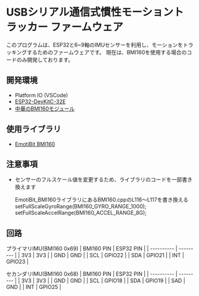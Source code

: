 # USBシリアル通信式慣性モーショントラッカー ファームウェア

このプログラムは、ESP32と6~9軸のIMUセンサーを利用し、モーションをトラッキングするためのファームウェアです。
現在は、BMI160を使用する場合のコードのみ開発しております。

## 開発環境
- Platform IO (VSCode)
- [ESP32-DevKitC-32E](https://akizukidenshi.com/catalog/g/g115673/)
- [中華のBMI160モジュール](https://www.amazon.co.jp/gp/product/B083R3PTJ5/)

## 使用ライブラリ
- [EmotiBit BMI160](https://github.com/EmotiBit/EmotiBit_BMI160)

## 注意事項
- センサーのフルスケール値を変更するため、ライブラリのコードを一部書き換えます
  
	EmotiBit_BMI160ライブラリにあるBMI160.cppのL116～L117を書き換える
  setFullScaleGyroRange(BMI160_GYRO_RANGE_1000);
  setFullScaleAccelRange(BMI160_ACCEL_RANGE_8G);



## 回路
プライマリIMU(BMI160 0x69)
| BMI160 PIN | ESP32 PIN |
| ---------- | --------- |
|     3V3    |    3V3    |
|     GND    |    GND    |
|     SCL    |   GPIO22  |
|     SDA    |   GPIO21  |
|     INT    |   GPIO23  |

セカンダリIMU(BMI160 0x68)
| BMI160 PIN | ESP32 PIN |
| ---------- | --------- |
|     3V3    |    3V3    |
|     GND    |    GND    |
|     SCL    |   GPIO18  |
|     SDA    |   GPIO19  |
|     SAD    |    GND    |
|     INT    |   GPIO25  |
